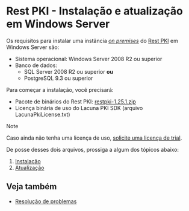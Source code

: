 ﻿# Rest PKI - Instalação e atualização em Windows Server

Os requisitos para instalar uma instância [*on premises*](../index.md) do [Rest PKI](../../index.md) em Windows Server são:

* Sistema operacional: Windows Server 2008 R2 ou superior
* Banco de dados:
  * SQL Server 2008 R2 ou superior **ou**
  * PostgreSQL 9.3 ou superior

Para começar a instalação, você precisará:

* Pacote de binários do Rest PKI: [restpki-1.25.1.zip](https://cdn.lacunasoftware.com/restpki/restpki-1.25.1.zip)
* Licença binária de uso do Lacuna PKI SDK (arquivo LacunaPkiLicense.txt)

> [!NOTE]
> Caso ainda não tenha uma licença de uso, [solicite uma licença de trial](https://www.lacunasoftware.com/pt/home/purchase).

De posse desses dois arquivos, prossiga a algum dos tópicos abaixo:

1. [Instalação](install/index.md)
1. [Atualização](update.md)

## Veja também

* [Resolução de problemas](troubleshoot/index.md)
